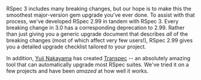 RSpec 3 includes many breaking changes, but our hope is to make this the smoothest
major-version gem upgrade you've ever done. To assist with that process, we've developed
RSpec 2.99 in tandem with RSpec 3. Every breaking change in 3.0 has a corresponding
deprecation to 2.99.  Rather than just giving you a generic upgrade document that describes
_all_ of the breaking changes (most of which affect very few users!), RSpec 2.99 gives you a
detailed upgrade checklist tailored to your project.

In addition, [Yuji Nakayama](https://twitter.com/nkym37) has created [Transpec](http://yujinakayama.me/transpec/) -- an absolutely amazing tool that can
automatically upgrade most RSpec suites. We've tried it on a few projects and have been _amazed_ at how well it works.
